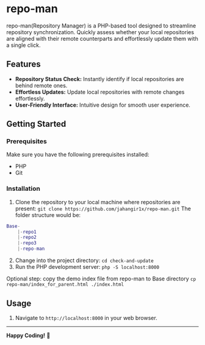 # repo-man

repo-man(Repository Manager) is a PHP-based tool designed to streamline repository synchronization. Quickly assess whether your local repositories are aligned with their remote counterparts and effortlessly update them with a single click.

## Features

- **Repository Status Check:** Instantly identify if local repositories are behind remote ones.
- **Effortless Updates:** Update local repositories with remote changes effortlessly.
- **User-Friendly Interface:** Intuitive design for smooth user experience.

## Getting Started

### Prerequisites

Make sure you have the following prerequisites installed:

- PHP
- Git

### Installation

1. Clone the repository to your local machine where repositories are present:
`git clone https://github.com/jahangir1x/repo-man.git`
The folder structure would be:

```lua
Base-
    |-repo1
    |-repo2
    |-repo3
    |-repo-man
```

2. Change into the project directory:
`cd check-and-update`
3. Run the PHP development server:
`php -S localhost:8000`

Optional step: copy the demo index file from repo-man to Base directory
`cp repo-man/index_for_parent.html ./index.html`

## Usage

1. Navigate to `http://localhost:8000` in your web browser.

---

**Happy Coding!** 🚀
